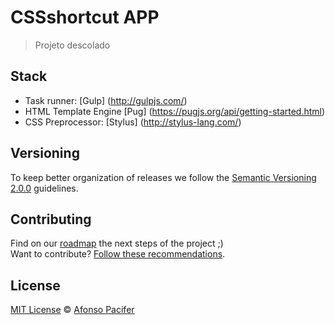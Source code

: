# CSSshortcut APP



> Projeto descolado

## Stack

 - Task runner: [Gulp] (http://gulpjs.com/)
 - HTML Template Engine [Pug] (https://pugjs.org/api/getting-started.html)
 - CSS Preprocessor: [Stylus] (http://stylus-lang.com/)

## Versioning

To keep better organization of releases we follow the [Semantic Versioning 2.0.0](http://semver.org/) guidelines.

## Contributing
Find on our [roadmap](https://github.com/JOAOPAULOJP/csshortcut-app/issues/1) the next steps of the project ;)
<br>
Want to contribute? [Follow these recommendations](https://github.com/afonsopacifer/open-source-boilerplate/blob/master/CONTRIBUTING.md).


## License
[MIT License](https://github.com/JOAOPAULOJP/csshortcut-app/blob/master/LICENSE.md) © [Afonso Pacifer](http://afonsopacifer.com/)
